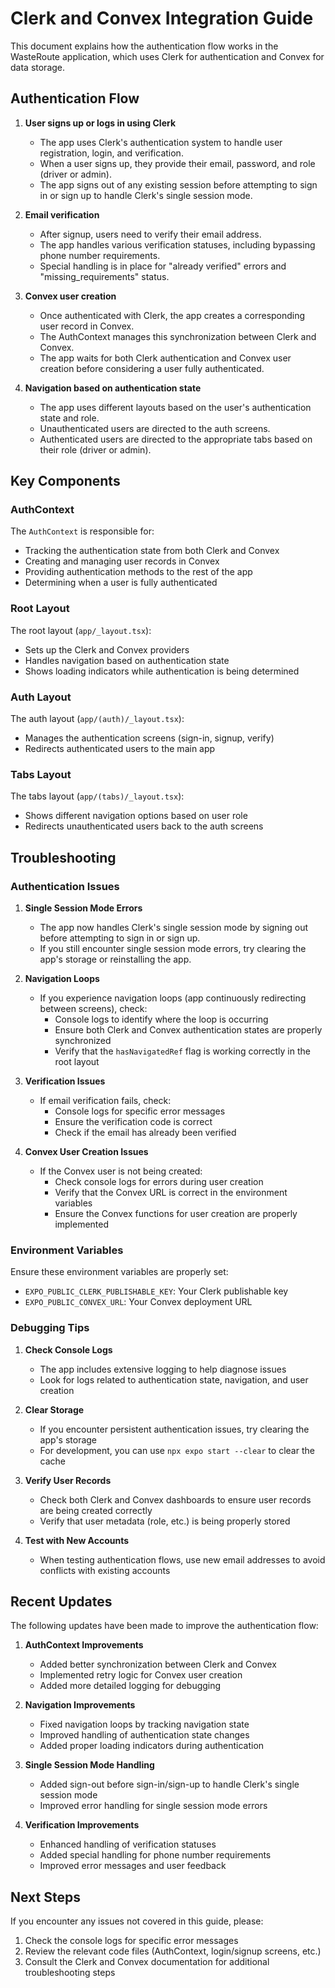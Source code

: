 # Clerk and Convex Integration Guide

This document explains how the authentication flow works in the WasteRoute application, which uses Clerk for authentication and Convex for data storage.

## Authentication Flow

1. **User signs up or logs in using Clerk**
   - The app uses Clerk's authentication system to handle user registration, login, and verification.
   - When a user signs up, they provide their email, password, and role (driver or admin).
   - The app signs out of any existing session before attempting to sign in or sign up to handle Clerk's single session mode.

2. **Email verification**
   - After signup, users need to verify their email address.
   - The app handles various verification statuses, including bypassing phone number requirements.
   - Special handling is in place for "already verified" errors and "missing_requirements" status.

3. **Convex user creation**
   - Once authenticated with Clerk, the app creates a corresponding user record in Convex.
   - The AuthContext manages this synchronization between Clerk and Convex.
   - The app waits for both Clerk authentication and Convex user creation before considering a user fully authenticated.

4. **Navigation based on authentication state**
   - The app uses different layouts based on the user's authentication state and role.
   - Unauthenticated users are directed to the auth screens.
   - Authenticated users are directed to the appropriate tabs based on their role (driver or admin).

## Key Components

### AuthContext

The `AuthContext` is responsible for:
- Tracking the authentication state from both Clerk and Convex
- Creating and managing user records in Convex
- Providing authentication methods to the rest of the app
- Determining when a user is fully authenticated

### Root Layout

The root layout (`app/_layout.tsx`):
- Sets up the Clerk and Convex providers
- Handles navigation based on authentication state
- Shows loading indicators while authentication is being determined

### Auth Layout

The auth layout (`app/(auth)/_layout.tsx`):
- Manages the authentication screens (sign-in, signup, verify)
- Redirects authenticated users to the main app

### Tabs Layout

The tabs layout (`app/(tabs)/_layout.tsx`):
- Shows different navigation options based on user role
- Redirects unauthenticated users back to the auth screens

## Troubleshooting

### Authentication Issues

1. **Single Session Mode Errors**
   - The app now handles Clerk's single session mode by signing out before attempting to sign in or sign up.
   - If you still encounter single session mode errors, try clearing the app's storage or reinstalling the app.

2. **Navigation Loops**
   - If you experience navigation loops (app continuously redirecting between screens), check:
     - Console logs to identify where the loop is occurring
     - Ensure both Clerk and Convex authentication states are properly synchronized
     - Verify that the `hasNavigatedRef` flag is working correctly in the root layout

3. **Verification Issues**
   - If email verification fails, check:
     - Console logs for specific error messages
     - Ensure the verification code is correct
     - Check if the email has already been verified

4. **Convex User Creation Issues**
   - If the Convex user is not being created:
     - Check console logs for errors during user creation
     - Verify that the Convex URL is correct in the environment variables
     - Ensure the Convex functions for user creation are properly implemented

### Environment Variables

Ensure these environment variables are properly set:

- `EXPO_PUBLIC_CLERK_PUBLISHABLE_KEY`: Your Clerk publishable key
- `EXPO_PUBLIC_CONVEX_URL`: Your Convex deployment URL

### Debugging Tips

1. **Check Console Logs**
   - The app includes extensive logging to help diagnose issues
   - Look for logs related to authentication state, navigation, and user creation

2. **Clear Storage**
   - If you encounter persistent authentication issues, try clearing the app's storage
   - For development, you can use `npx expo start --clear` to clear the cache

3. **Verify User Records**
   - Check both Clerk and Convex dashboards to ensure user records are being created correctly
   - Verify that user metadata (role, etc.) is being properly stored

4. **Test with New Accounts**
   - When testing authentication flows, use new email addresses to avoid conflicts with existing accounts

## Recent Updates

The following updates have been made to improve the authentication flow:

1. **AuthContext Improvements**
   - Added better synchronization between Clerk and Convex
   - Implemented retry logic for Convex user creation
   - Added more detailed logging for debugging

2. **Navigation Improvements**
   - Fixed navigation loops by tracking navigation state
   - Improved handling of authentication state changes
   - Added proper loading indicators during authentication

3. **Single Session Mode Handling**
   - Added sign-out before sign-in/sign-up to handle Clerk's single session mode
   - Improved error handling for single session mode errors

4. **Verification Improvements**
   - Enhanced handling of verification statuses
   - Added special handling for phone number requirements
   - Improved error messages and user feedback

## Next Steps

If you encounter any issues not covered in this guide, please:

1. Check the console logs for specific error messages
2. Review the relevant code files (AuthContext, login/signup screens, etc.)
3. Consult the Clerk and Convex documentation for additional troubleshooting steps 